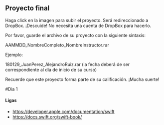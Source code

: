## Proyecto final

Haga click en la imagen para subir el proyecto. Será redireccionado a DropBox. ¡Descuide! No necesita una cuenta de DropBox para hacerlo.

Por favor, guarde el archivo de su proyecto con la siguiente sintaxis:

AAMMDD_NombreCompleto_NombreInstructor.rar

Ejemplo:

180129_JuanPerez_AlejandroRuiz.rar (la fecha deberá de ser correspondiente al día de inicio de su curso)

Recuerde que este proyecto forma parte de su calificación. ¡Mucha suerte!


#Dia 1

#### Ligas
- https://developer.apple.com/documentation/swift
- https://docs.swift.org/swift-book/